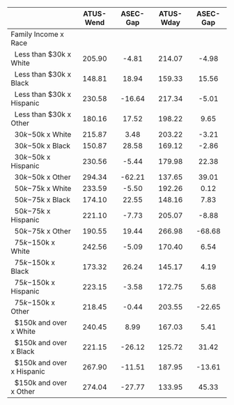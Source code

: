 
|                      |    ATUS-Wend |     ASEC-Gap |    ATUS-Wday |     ASEC-Gap |
| -------------------- | :----------: | :----------: | :----------: | :----------: |
| Family Income x Race |              |              |              |              |
| &nbsp;&nbsp;Less than $30k x White |       205.90 |        -4.81 |       214.07 |        -4.98 |
| &nbsp;&nbsp;Less than $30k x Black |       148.81 |        18.94 |       159.33 |        15.56 |
| &nbsp;&nbsp;Less than $30k x Hispanic |       230.58 |       -16.64 |       217.34 |        -5.01 |
| &nbsp;&nbsp;Less than $30k x Other |       180.16 |        17.52 |       198.22 |         9.65 |
| &nbsp;&nbsp;$30k-$50k x White |       215.87 |         3.48 |       203.22 |        -3.21 |
| &nbsp;&nbsp;$30k-$50k x Black |       150.87 |        28.58 |       169.12 |        -2.86 |
| &nbsp;&nbsp;$30k-$50k x Hispanic |       230.56 |        -5.44 |       179.98 |        22.38 |
| &nbsp;&nbsp;$30k-$50k x Other |       294.34 |       -62.21 |       137.65 |        39.01 |
| &nbsp;&nbsp;$50k-$75k x White |       233.59 |        -5.50 |       192.26 |         0.12 |
| &nbsp;&nbsp;$50k-$75k x Black |       174.10 |        22.55 |       148.16 |         7.83 |
| &nbsp;&nbsp;$50k-$75k x Hispanic |       221.10 |        -7.73 |       205.07 |        -8.88 |
| &nbsp;&nbsp;$50k-$75k x Other |       190.55 |        19.44 |       266.98 |       -68.68 |
| &nbsp;&nbsp;$75k-$150k x White |       242.56 |        -5.09 |       170.40 |         6.54 |
| &nbsp;&nbsp;$75k-$150k x Black |       173.32 |        26.24 |       145.17 |         4.19 |
| &nbsp;&nbsp;$75k-$150k x Hispanic |       223.15 |        -3.58 |       172.75 |         5.68 |
| &nbsp;&nbsp;$75k-$150k x Other |       218.45 |        -0.44 |       203.55 |       -22.65 |
| &nbsp;&nbsp;$150k and over x White |       240.45 |         8.99 |       167.03 |         5.41 |
| &nbsp;&nbsp;$150k and over x Black |       221.15 |       -26.12 |       125.72 |        31.42 |
| &nbsp;&nbsp;$150k and over x Hispanic |       267.90 |       -11.51 |       187.95 |       -13.61 |
| &nbsp;&nbsp;$150k and over x Other |       274.04 |       -27.77 |       133.95 |        45.33 |

